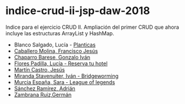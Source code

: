 # indice-crud-ii-jsp-daw-2018
 Indice para el ejercicio CRUD II. Ampliación del primer CRUD que ahora incluye las estructuras  ArrayList y HashMap.
 
 * Blanco Salgado, Lucía - [Planticas](https://github.com/lucia-blanco/CRUD-II)
 * [Caballero Molina, Francisco Jesús](https://github.com/fjcmolina/CRUD-con-JSP-Y-BBDD)
 * [Chaparro Barese, Gonzalo Iván](https://github.com/gonzaloivan121/CRUD_II_JSP_2018)
 * [Flores Padilla, Lucía - Reserva tu hotel](https://github.com/luciaflores25/CRUD2_JSP)
 * [Martín Castro, Jesús](https://github.com/Jesusmc82/CrudJSP-II)
 * [Miranda Stavenuiter, Iván - Bridgeworming](https://github.com/ivanmirandastavenuiter/CRUD)
 * [Murcia España, Sara - League of legends](https://github.com/SaraMurcia/CRUD_LOL) 
 * [Sánchez Ramírez, Adrián](https://github.com/adriansanchezramirez/Crud-II)
 * [Zambrana Ruiz,Germán](https://github.com/GermanZR98/CRUD2018v2.0)
